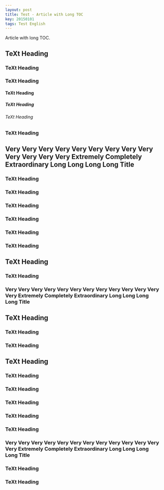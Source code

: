 ```yaml
---
layout: post
title: Test - Article with Long TOC
key: 20150101
tags: Test English
---
```


Article with long TOC.

<!--more-->

## TeXt Heading

### TeXt Heading

### TeXt Heading

#### TeXt Heading

##### TeXt Heading

###### TeXt Heading

### TeXt Heading

## Very Very Very Very Very Very Very Very Very Very Very Very Very Extremely Completely Extraordinary Long Long Long Long Title

### TeXt Heading

### TeXt Heading

### TeXt Heading

### TeXt Heading

### TeXt Heading

### TeXt Heading

## TeXt Heading

### TeXt Heading

### Very Very Very Very Very Very Very Very Very Very Very Very Very Extremely Completely Extraordinary Long Long Long Long Title

## TeXt Heading

### TeXt Heading

### TeXt Heading

## TeXt Heading

### TeXt Heading

### TeXt Heading

### TeXt Heading

### TeXt Heading

### TeXt Heading

### Very Very Very Very Very Very Very Very Very Very Very Very Very Extremely Completely Extraordinary Long Long Long Long Title

### TeXt Heading

### TeXt Heading
